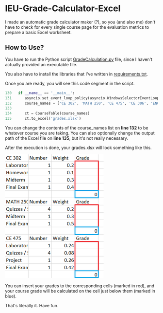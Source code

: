 # IEU-Grade-Calculator-Excel

I made an automatic grade calculator maker (?), so you (and also me) don't have to check for every 
single course page for the evaluation metrics to prepare a basic Excel worksheet.



## How to Use?

You have to run the Python script [GradeCalculation.py](GradeCalculation.py) file, since I haven't
actually provided an executable file.

You also have to install the libraries that I've written in [requirements.txt](requirements.txt).

Once you are ready, you will see this code segment in the script.

```python
130   if __name__ == '__main__':
131      asyncio.set_event_loop_policy(asyncio.WindowsSelectorEventLoopPolicy())
132      course_names = ['CE 302', 'MATH 250', 'CE 475', 'CE 306', 'ENG 310']
133     
134      ct = CourseTable(course_names)
135      ct.to_excel('grades.xlsx')
```

You can change the contents of the course_names list on <b>line 132</b> to be whatever course you are taking.
You can also optionally change the output path of the Excel file on <b>line 135</b>, but it's not really necessary.

After the execution is done, your grades.xlsx will look something like this.

![sample usage](usage.png)

You can insert your grades to the corresponding cells (marked in red), and your course grade will be 
calculated on the cell just below them (marked in blue).

That's literally it. Have fun.
